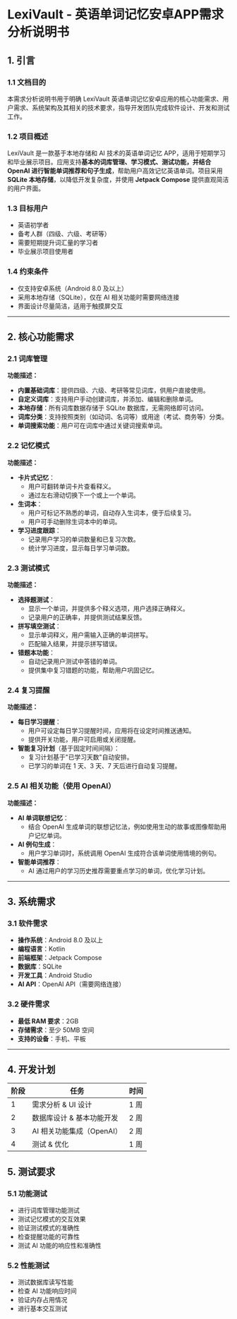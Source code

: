 # **LexiVault - 英语单词记忆安卓APP需求分析说明书**

## **1. 引言**
### **1.1 文档目的**
本需求分析说明书用于明确 LexiVault 英语单词记忆安卓应用的核心功能需求、用户需求、系统架构及其相关的技术要求，指导开发团队完成软件设计、开发和测试工作。

### **1.2 项目概述**
LexiVault 是一款基于本地存储和 AI 技术的英语单词记忆 APP，适用于短期学习和毕业展示项目。应用支持**基本的词库管理、学习模式、测试功能，并结合 OpenAI 进行智能单词推荐和句子生成**，帮助用户高效记忆英语单词。项目采用 **SQLite 本地存储**，以降低开发复杂度，并使用 **Jetpack Compose** 提供直观简洁的用户界面。

### **1.3 目标用户**
- 英语初学者
- 备考人群（四级、六级、考研等）
- 需要短期提升词汇量的学习者
- 毕业展示项目使用者

### **1.4 约束条件**
- 仅支持安卓系统（Android 8.0 及以上）
- 采用本地存储（SQLite），仅在 AI 相关功能时需要网络连接
- 界面设计尽量简洁，适用于触摸屏交互

---

## **2. 核心功能需求**

### **2.1 词库管理**
**功能描述：**
- **内置基础词库**：提供四级、六级、考研等常见词库，供用户直接使用。
- **自定义词库**：支持用户手动创建词库，并添加、编辑和删除单词。
- **本地存储**：所有词库数据存储于 SQLite 数据库，无需网络即可访问。
- **词库分类**：支持按照类别（如动词、名词等）或用途（考试、商务等）分类。
- **单词搜索功能**：用户可在词库中通过关键词搜索单词。

### **2.2 记忆模式**
**功能描述：**
- **卡片式记忆**：
  - 用户可翻转单词卡片查看释义。
  - 通过左右滑动切换下一个或上一个单词。
- **生词本**：
  - 用户可标记不熟悉的单词，自动存入生词本，便于后续复习。
  - 用户可手动删除生词本中的单词。
- **学习进度跟踪**：
  - 记录用户学习的单词数量和已复习次数。
  - 统计学习进度，显示每日学习单词数。

### **2.3 测试模式**
**功能描述：**
- **选择题测试**：
  - 显示一个单词，并提供多个释义选项，用户选择正确释义。
  - 记录用户的正确率，并提供测试结果反馈。
- **拼写填空测试**：
  - 显示单词释义，用户需输入正确的单词拼写。
  - 匹配输入结果，并提示拼写错误。
- **错题本功能**：
  - 自动记录用户测试中答错的单词。
  - 提供集中复习错题的功能，帮助用户巩固记忆。

### **2.4 复习提醒**
**功能描述：**
- **每日学习提醒**：
  - 用户可设定每日学习提醒时间，应用将在设定时间推送通知。
  - 提供开关功能，用户可启用或关闭提醒。
- **智能复习计划**（基于固定时间间隔）：
  - 复习计划基于"已学习天数"自动安排。
  - 已学习的单词在 1 天、3 天、7 天后进行自动复习提醒。

### **2.5 AI 相关功能（使用 OpenAI）**
**功能描述：**
- **AI 单词联想记忆**：
  - 结合 OpenAI 生成单词的联想记忆法，例如使用生动的故事或图像帮助用户记忆单词。
- **AI 例句生成**：
  - 用户学习单词时，系统调用 OpenAI 生成符合该单词使用情境的例句。
- **智能单词推荐**：
  - AI 通过用户的学习历史推荐需要重点学习的单词，优化学习计划。

---

## **3. 系统需求**

### **3.1 软件需求**
- **操作系统**：Android 8.0 及以上
- **编程语言**：Kotlin
- **前端框架**：Jetpack Compose
- **数据库**：SQLite
- **开发工具**：Android Studio
- **AI API**：OpenAI API（需要网络连接）

### **3.2 硬件需求**
- **最低 RAM 要求**：2GB
- **存储需求**：至少 50MB 空间
- **支持的设备**：手机、平板

---

## **4. 开发计划**
| **阶段** | **任务** | **时间** |
|------|------|------|
| 1 | 需求分析 & UI 设计 | 1 周 |
| 2 | 数据库设计 & 基本功能开发 | 2 周 |
| 3 | AI 相关功能集成（OpenAI） | 2 周 |
| 4 | 测试 & 优化 | 1 周 |

## **5. 测试要求**
### **5.1 功能测试**
- 进行词库管理功能测试
- 测试记忆模式的交互效果
- 验证测试模式的准确性
- 检查提醒功能的可靠性
- 测试 AI 功能的响应性和准确性

### **5.2 性能测试**
- 测试数据库读写性能
- 检查 AI 功能响应时间
- 验证内存占用情况
- 进行基本交互测试
